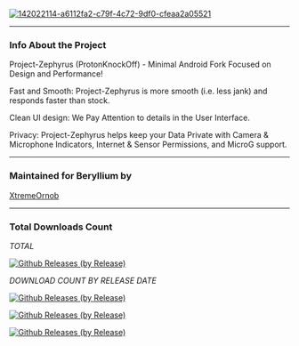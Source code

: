<a href="https://ibb.co/Mh3wczm"><img src="https://i.ibb.co/hMtQBGS/142022114-a6112fa2-c79f-4c72-9df0-cfeaa2a05521.png" alt="142022114-a6112fa2-c79f-4c72-9df0-cfeaa2a05521" border="0"></a>

---------------------------------------------------------------------------------

### Info About the Project

Project-Zephyrus (ProtonKnockOff) - Minimal Android Fork Focused on Design and Performance!

Fast and Smooth: Project-Zephyrus is more smooth (i.e. less jank) and responds faster than stock.

Clean UI design: We Pay Attention to details in the User Interface.

Privacy: Project-Zephyrus helps keep your Data Private with Camera & Microphone Indicators, Internet & Sensor Permissions, and MicroG support.

---------------------------------------------------------------------------------

### Maintained for Beryllium by

[XtremeOrnob](https://github.com/XtremeOrnob)

---------------------------------------------------------------------------------

### Total Downloads Count

*TOTAL*

[![Github Releases (by Release)](https://img.shields.io/github/downloads/XO-Builds/Project-Zephyrus/total.svg)](https://github.com/XO-Builds/ProtonAOSP/releases)

*DOWNLOAD COUNT BY RELEASE DATE*

[![Github Releases (by Release)](https://img.shields.io/github/downloads/XO-Builds/Project-Zephyrus/14.3-20240909-1002/total.svg)](https://github.com/XO-Builds/ProtonAOSP/releases)

[![Github Releases (by Release)](https://img.shields.io/github/downloads/XO-Builds/Project-Zephyrus/12.5.2-20220421/total.svg)](https://github.com/XO-Builds/ProtonAOSP/releases)

[![Github Releases (by Release)](https://img.shields.io/github/downloads/XO-Builds/Project-Zephyrus/12.0.0-20211209/total.svg)](https://github.com/XO-Builds/ProtonAOSP/releases)
